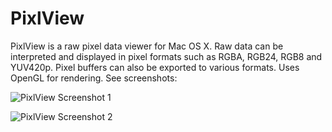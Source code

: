 # PixlView

PixlView is a raw pixel data viewer for Mac OS X. Raw data can be interpreted and displayed in pixel formats such as RGBA, RGB24, RGB8 and YUV420p.  Pixel buffers can also be exported to various formats. Uses OpenGL for rendering. See screenshots:

![PixlView Screenshot 1](https://github.com/sveinbjornt/PixlView/tree/master/screenshots/screenshot1.png)

![PixlView Screenshot 2](https://github.com/sveinbjornt/PixlView/tree/master/screenshots/screenshot1.png)